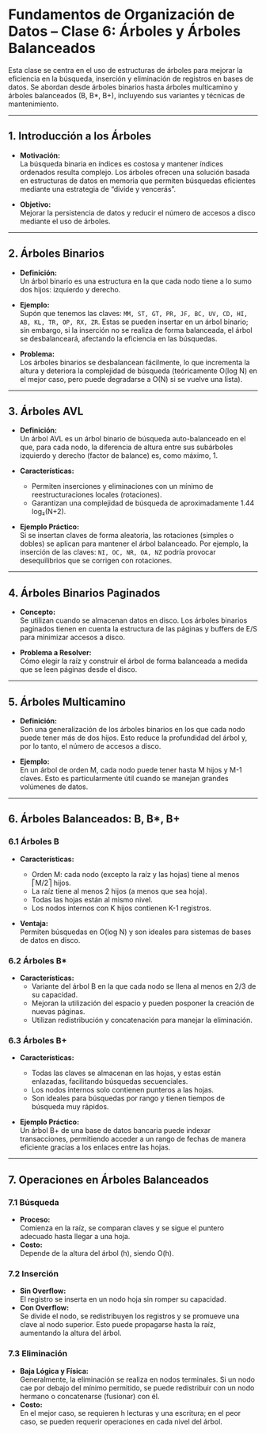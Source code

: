 # Fundamentos de Organización de Datos – Clase 6: Árboles y Árboles Balanceados

Esta clase se centra en el uso de estructuras de árboles para mejorar la eficiencia en la búsqueda, inserción y eliminación de registros en bases de datos. Se abordan desde árboles binarios hasta árboles multicamino y árboles balanceados (B, B*, B+), incluyendo sus variantes y técnicas de mantenimiento.

---

## 1. Introducción a los Árboles

- **Motivación:**  
  La búsqueda binaria en índices es costosa y mantener índices ordenados resulta complejo. Los árboles ofrecen una solución basada en estructuras de datos en memoria que permiten búsquedas eficientes mediante una estrategia de “divide y vencerás”.

- **Objetivo:**  
  Mejorar la persistencia de datos y reducir el número de accesos a disco mediante el uso de árboles.

---

## 2. Árboles Binarios

- **Definición:**  
  Un árbol binario es una estructura en la que cada nodo tiene a lo sumo dos hijos: izquierdo y derecho.

- **Ejemplo:**  
  Supón que tenemos las claves: `MM, ST, GT, PR, JF, BC, UV, CD, HI, AB, KL, TR, OP, RX, ZR`. Estas se pueden insertar en un árbol binario; sin embargo, si la inserción no se realiza de forma balanceada, el árbol se desbalanceará, afectando la eficiencia en las búsquedas.

- **Problema:**  
  Los árboles binarios se desbalancean fácilmente, lo que incrementa la altura y deteriora la complejidad de búsqueda (teóricamente O(log N) en el mejor caso, pero puede degradarse a O(N) si se vuelve una lista).

---

## 3. Árboles AVL

- **Definición:**  
  Un árbol AVL es un árbol binario de búsqueda auto-balanceado en el que, para cada nodo, la diferencia de altura entre sus subárboles izquierdo y derecho (factor de balance) es, como máximo, 1.

- **Características:**  
  - Permiten inserciones y eliminaciones con un mínimo de reestructuraciones locales (rotaciones).
  - Garantizan una complejidad de búsqueda de aproximadamente 1.44 log₂(N+2).

- **Ejemplo Práctico:**  
  Si se insertan claves de forma aleatoria, las rotaciones (simples o dobles) se aplican para mantener el árbol balanceado. Por ejemplo, la inserción de las claves: `NI, OC, NR, OA, NZ` podría provocar desequilibrios que se corrigen con rotaciones.

---

## 4. Árboles Binarios Paginados

- **Concepto:**  
  Se utilizan cuando se almacenan datos en disco. Los árboles binarios paginados tienen en cuenta la estructura de las páginas y buffers de E/S para minimizar accesos a disco.

- **Problema a Resolver:**  
  Cómo elegir la raíz y construir el árbol de forma balanceada a medida que se leen páginas desde el disco.

---

## 5. Árboles Multicamino

- **Definición:**  
  Son una generalización de los árboles binarios en los que cada nodo puede tener más de dos hijos. Esto reduce la profundidad del árbol y, por lo tanto, el número de accesos a disco.

- **Ejemplo:**  
  En un árbol de orden M, cada nodo puede tener hasta M hijos y M-1 claves. Esto es particularmente útil cuando se manejan grandes volúmenes de datos.

---

## 6. Árboles Balanceados: B, B*, B+

### 6.1 Árboles B

- **Características:**  
  - Orden M: cada nodo (excepto la raíz y las hojas) tiene al menos ⎡M/2⎤ hijos.
  - La raíz tiene al menos 2 hijos (a menos que sea hoja).
  - Todas las hojas están al mismo nivel.
  - Los nodos internos con K hijos contienen K-1 registros.

- **Ventaja:**  
  Permiten búsquedas en O(log N) y son ideales para sistemas de bases de datos en disco.

### 6.2 Árboles B*

- **Características:**  
  - Variante del árbol B en la que cada nodo se llena al menos en 2/3 de su capacidad.
  - Mejoran la utilización del espacio y pueden posponer la creación de nuevas páginas.
  - Utilizan redistribución y concatenación para manejar la eliminación.

### 6.3 Árboles B+

- **Características:**  
  - Todas las claves se almacenan en las hojas, y estas están enlazadas, facilitando búsquedas secuenciales.
  - Los nodos internos solo contienen punteros a las hojas.
  - Son ideales para búsquedas por rango y tienen tiempos de búsqueda muy rápidos.

- **Ejemplo Práctico:**  
  Un árbol B+ de una base de datos bancaria puede indexar transacciones, permitiendo acceder a un rango de fechas de manera eficiente gracias a los enlaces entre las hojas.

---

## 7. Operaciones en Árboles Balanceados

### 7.1 Búsqueda
- **Proceso:**  
  Comienza en la raíz, se comparan claves y se sigue el puntero adecuado hasta llegar a una hoja.
- **Costo:**  
  Depende de la altura del árbol (h), siendo O(h).

### 7.2 Inserción
- **Sin Overflow:**  
  El registro se inserta en un nodo hoja sin romper su capacidad.
- **Con Overflow:**  
  Se divide el nodo, se redistribuyen los registros y se promueve una clave al nodo superior. Esto puede propagarse hasta la raíz, aumentando la altura del árbol.

### 7.3 Eliminación
- **Baja Lógica y Física:**  
  Generalmente, la eliminación se realiza en nodos terminales. Si un nodo cae por debajo del mínimo permitido, se puede redistribuir con un nodo hermano o concatenarse (fusionar) con él.
- **Costo:**  
  En el mejor caso, se requieren h lecturas y una escritura; en el peor caso, se pueden requerir operaciones en cada nivel del árbol.